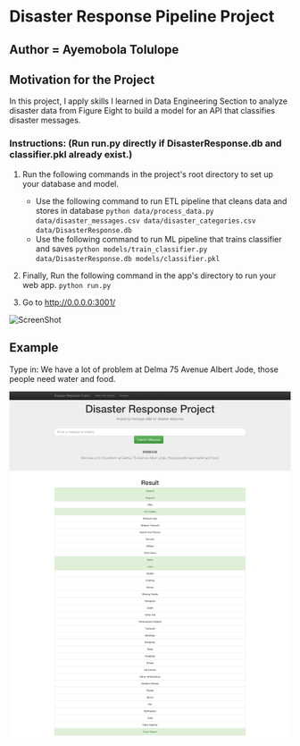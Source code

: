# Disaster Response Pipeline Project
## Author = Ayemobola Tolulope

## Motivation for the Project

In this project, I apply skills I learned in Data Engineering Section to analyze disaster data from Figure Eight to build a model for an API that classifies disaster messages.


### Instructions: (Run run.py directly if DisasterResponse.db and classifier.pkl already exist.)
1. Run the following commands in the project's root directory to set up your database and model.

    - Use the following command to run ETL pipeline that cleans data and stores in database
        `python data/process_data.py data/disaster_messages.csv data/disaster_categories.csv data/DisasterResponse.db`
    - Use the following command to run ML pipeline that trains classifier and saves
        `python models/train_classifier.py data/DisasterResponse.db models/classifier.pkl`

2. Finally, Run the following command in the app's directory to run your web app.
    `python run.py`

3. Go to http://0.0.0.0:3001/

![ScreenShot](imgage.png)

## Example
Type in: We have a lot of problem at Delma 75 Avenue Albert Jode, those people need water and food.

![Example](SampleImage.png)